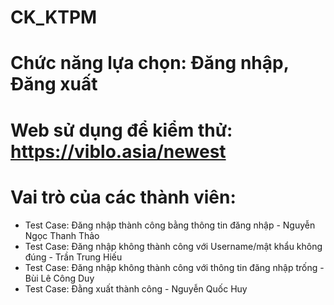 # CK_KTPM
# Chức năng lựa chọn: Đăng nhập, Đăng xuất
# Web sử dụng để kiểm thử: https://viblo.asia/newest
# Vai trò của các thành viên:  
  - Test Case: Đăng nhập thành công bằng thông tin đăng nhập - Nguyễn Ngọc Thanh Thảo
  - Test Case: Đăng nhập không thành công với Username/mật khẩu không đúng - Trần Trung Hiếu
  - Test Case: Đăng nhập không thành công với thông tin đăng nhập trống - Bùi Lê Công Duy
  - Test Case: Đằng xuất thành công - Nguyễn Quốc Huy
